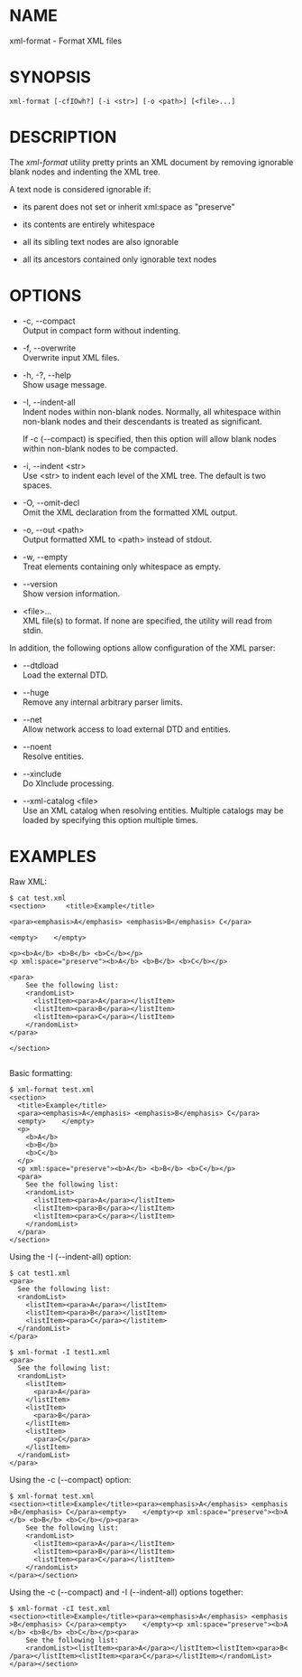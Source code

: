 # NAME

xml-format - Format XML files

# SYNOPSIS

    xml-format [-cfIOwh?] [-i <str>] [-o <path>] [<file>...]

# DESCRIPTION

The *xml-format* utility pretty prints an XML document by removing
ignorable blank nodes and indenting the XML tree.

A text node is considered ignorable if:

  - its parent does not set or inherit xml:space as "preserve"

  - its contents are entirely whitespace

  - all its sibling text nodes are also ignorable

  - all its ancestors contained only ignorable text nodes

# OPTIONS

  - \-c, --compact  
    Output in compact form without indenting.

  - \-f, --overwrite  
    Overwrite input XML files.

  - \-h, -?, --help  
    Show usage message.

  - \-I, --indent-all  
    Indent nodes within non-blank nodes. Normally, all whitespace within
    non-blank nodes and their descendants is treated as significant.
    
    If -c (--compact) is specified, then this option will allow blank
    nodes within non-blank nodes to be compacted.

  - \-i, --indent \<str\>  
    Use \<str\> to indent each level of the XML tree. The default is two
    spaces.

  - \-O, --omit-decl  
    Omit the XML declaration from the formatted XML output.

  - \-o, --out \<path\>  
    Output formatted XML to \<path\> instead of stdout.

  - \-w, --empty  
    Treat elements containing only whitespace as empty.

  - \--version  
    Show version information.

  - \<file\>...  
    XML file(s) to format. If none are specified, the utility will read
    from stdin.

In addition, the following options allow configuration of the XML
parser:

  - \--dtdload  
    Load the external DTD.

  - \--huge  
    Remove any internal arbitrary parser limits.

  - \--net  
    Allow network access to load external DTD and entities.

  - \--noent  
    Resolve entities.

  - \--xinclude  
    Do XInclude processing.

  - \--xml-catalog \<file\>  
    Use an XML catalog when resolving entities. Multiple catalogs may be
    loaded by specifying this option multiple times.

# EXAMPLES

Raw XML:

``` 
$ cat test.xml
<section>     <title>Example</title>

<para><emphasis>A</emphasis> <emphasis>B</emphasis> C</para>

<empty>    </empty>

<p><b>A</b> <b>B</b> <b>C</b></p>
<p xml:space="preserve"><b>A</b> <b>B</b> <b>C</b></p>

<para>
    See the following list:
    <randomList>
      <listItem><para>A</para></listItem>
      <listItem><para>B</para></listItem>
      <listItem><para>C</para></listItem>
    </randomList>
</para>

</section>
          
```

Basic formatting:

    $ xml-format test.xml
    <section>
      <title>Example</title>
      <para><emphasis>A</emphasis> <emphasis>B</emphasis> C</para>
      <empty>    </empty>
      <p>
        <b>A</b>
        <b>B</b>
        <b>C</b>
      </p>
      <p xml:space="preserve"><b>A</b> <b>B</b> <b>C</b></p>
      <para>
        See the following list:
        <randomList>
          <listItem><para>A</para></listItem>
          <listItem><para>B</para></listItem>
          <listItem><para>C</para></listItem>
        </randomList>
      </para>
    </section>

Using the -I (--indent-all) option:

    $ cat test1.xml
    <para>
      See the following list:
      <randomList>
        <listItem><para>A</para></listItem>
        <listItem><para>B</para></listItem>
        <listItem><para>C</para></listitem>
      </randomList>
    </para>
    
    $ xml-format -I test1.xml
    <para>
      See the following list:
      <randomList>
        <listItem>
          <para>A</para>
        </listItem>
        <listItem>
          <para>B</para>
        </listItem>
        <listItem>
          <para>C</para>
        </listItem>
      </randomList>
    </para>

Using the -c (--compact) option:

    $ xml-format test.xml
    <section><title>Example</title><para><emphasis>A</emphasis> <emphasis
    >B</emphasis> C</para><empty>    </empty><p xml:space="preserve"><b>A
    </b> <b>B</b> <b>C</b></p><para>
        See the following list:
        <randomList>
          <listItem><para>A</para></listItem>
          <listItem><para>B</para></listItem>
          <listItem><para>C</para></listItem>
        </randomList>
    </para></section>

Using the -c (--compact) and -I (--indent-all) options together:

    $ xml-format -cI test.xml
    <section><title>Example</title><para><emphasis>A</emphasis> <emphasis
    >B</emphasis> C</para><empty>    </empty><p xml:space="preserve"><b>A
    </b> <b>B</b> <b>C</b></p><para>
        See the following list:
        <randomList><listItem><para>A</para></listItem><listItem><para>B<
    /para></listItem><listItem><para>C</para></listItem></randomList>
    </para></section>
